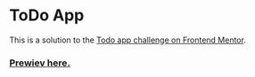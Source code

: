 # ToDo App

This is a solution to the [Todo app challenge on Frontend Mentor](https://www.frontendmentor.io/challenges/todo-app-Su1_KokOW).

### [Prewiev here.](https://kmarjanski.github.io/ToDo-App/)
